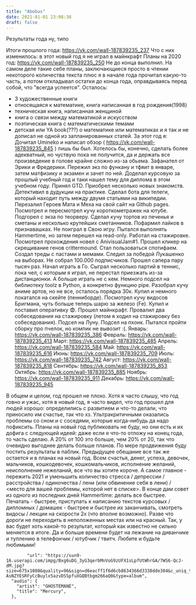 ```yaml
---
title: "Abobus"
date: 2021-01-01 23:08:38
draft: false
---
```


Результаты
года
ну, типо

Итоги прошлого года: https://vk.com/wall-187839235_237
Что с них изменилось: в этот новый год я не играл в майнкрафт
Планы на 2020 год: https://vk.com/wall-187839235_250
Не до конца выполнил. На самом деле такие себе планы, заключающиеся просто в чтении некоторого количества текста плюс я в начале года прочитал какую-то часть, а потом откладывал остатки до конца года, оправдываясь перед собой, что "всегда успеется".
Осталось:
- 3 художественные книги
- относящаяся к математике, книга написанная в год рождения(1998)
- техническая книга, написанная женщиной
- книга о связи между математикой и искусством
- поэтическая книга с математическими темами
- детская или YA book(???) о математике или математиках
и я так и не дописал не одной из запланированных статей.
За этот год я:
Дочитал Umineko и написал обзор ( https://vk.com/wall-187839235_845 ) лишь бы был. Хотелось бы, конечно, сделать более адекватный, но чуствую пока не получится, да и держать все произведение в голове крайне сложно из-за обьема. Зафанател от Эрики и Фредерики.
Пережил экз по функану и тфяит в январе, затем матфизику и экзамен и зачет по ней. Доделал курсовую за прошлый учебный год и таки нашел тему для диплома в этом учебном году.
Принял GTD.
Приобрел несколько новых знакомств.
Детективил в дудукции на практике.
Сделал бота для телеги, который находит путь между двумя статьями на википедии.
Перезалил Героев Мата и Меха на свой сайт на Github pages.
Посмотрел и пересмотрел кучу короткометражек на ютубе.
Подгорел с экза по теорверу.
Сделал кучу тортов из печенья и сметаны и несколько крутейших сметанников.
Пофармил лайков в признавашках.
Не поиграл в Свою игру.
Пытался выполнять Hammertime, но затем перешел на read-only.
Работал на стажировке.
Посмотрел прохождения новел с AnivisualJam#1.
Прошел кликер на скрещивание генов crittermound.
Стал пользоваться спотифаем.
Создал треды с пастами и мемами.
Следил за победой Лукашенко на выборах.
Не собрал 100.000 подписчиков.
Прошел сапера пару тысяч раз.
Начал играть в Го.
Сыграл несколько партий в теннис, пока чел, с которым я играл, не перестал приезжать из-за дистанционки. А больше играть не с кем.
Немного подсел на библиотеку toolz в Python, а конкретно функцию pipe.
Разобрал кучу аниме артов, но не все, осталось порядка 30к.
Купил и немного покатался на скейте (пенниборде).
Посмотрел кучу видосов Бригмана, чуть больше теперь шарю за железо (Fe).
Купил и поставил оперативку 😨.
Прошел майнкрафт.
Провалил два собеседования на стажировку (летом я ходил на стажировку без собеседования).
Подсел на Луну.
Подсел на пхонк.
Пытался пройти сборку про пчелок, но компик не вывозит :(.
Январь: https://vk.com/wall-187839235_386
Февраль: https://vk.com/wall-187839235_413
Март: https://vk.com/wall-187839235_485
Апрель: https://vk.com/wall-187839235_584
Май: https://vk.com/wall-187839235_616
Июнь: https://vk.com/wall-187839235_709
Июль: https://vk.com/wall-187839235_742
Август: https://vk.com/wall-187839235_818
Сентябрь: https://vk.com/wall-187839235_853
Октябрь: https://vk.com/wall-187839235_885
Ноябрь: https://vk.com/wall-187839235_911
Декабрь: https://vk.com/wall-187839235_945

В общем и целом, год прошел не плохо. Хотя я часто слышу, что год говно и ужас, хотя в новый год, я часто видел, что год прошел для людей хорошо: определились с развитием и что-то делали, что приносило им счастье, так что хз. Ультракритичными оказались проблемы со сном и с соседями, которые когда-нибудь да надо пофиксить. Планы на новый год публиковать не буду, но они есть и их дофига с следующей идеей: даже если я что-то отложу на конец года, то часть сделаю. А 20% от 100 это больше, чем 20% от 20, так что очевидно выгоднее делать больше планов. По мере продвижения буду постить результаты в паблик. Предыдущее обещание все так же остается и в планах на новый год.
Всем счастья, денег, успеха, девочек, мальчиков, кошкодевочек, кошкомальчиков, исполнение желаний, неисполнение нежеланий, все что вы хотите короче. А самое главное - пережить 2021 и уменьшить количество стресса / депрессии / расстройства / одиночества / лени (или обвинение себя в лени) / <место для вашей проблемы, которой нет в списке>.
В конце дам совет из одного из последних дней Hammertime: делать все быстрее. Печатать - быстрее, приступать к написанию текстов курсовых / дипломных / домашек - быстрее и быстрее их заканчивать, смотреть видосы / лекции на скорости 2x (что вполне возможно). Разве что дороги не переходить в неположенных местах или на красный. Так, у вас будет хоть какой-то результат, который как известно не сильно меняется в итоге. Да и больше времени будет на лежание на диванчике и туплению в телефончик / ютубчик / твитч.
Любите и будьте любимыми!

            "url": "https://sun9-16.userapi.com/impg/Bxg6uDG_3yG3qerbMnVoG9zUFX1sLpfUtWhrGA/7WS6-QcJ-dM.jpg?size=675x1080&quality=96&sign=d6eacff1f6d6cb8634366d3338dde304&c_uniq_tag=h-AsNZYESRFyCcBuylx5azvDSSpfuXGQBtbgm266aQ0&type=album",
      "audio": {
        "artist": "GHOSTEMANE",
        "title": "Mercury",
      },
